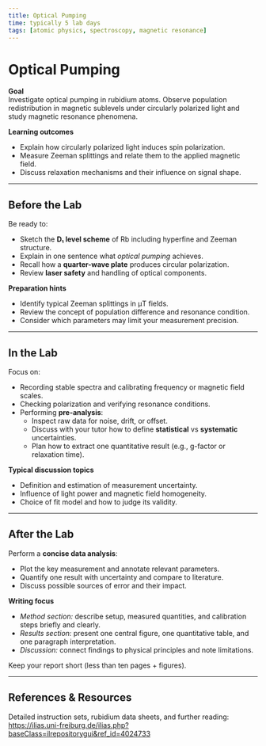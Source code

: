```yaml
---
title: Optical Pumping
time: typically 5 lab days
tags: [atomic physics, spectroscopy, magnetic resonance]
---
```


# Optical Pumping

**Goal**  
Investigate optical pumping in rubidium atoms. Observe population redistribution in magnetic sublevels under circularly polarized light and study magnetic resonance phenomena.

**Learning outcomes**
- Explain how circularly polarized light induces spin polarization.  
- Measure Zeeman splittings and relate them to the applied magnetic field.  
- Discuss relaxation mechanisms and their influence on signal shape.

---

## Before the Lab

Be ready to:
- Sketch the **D₁ level scheme** of Rb including hyperfine and Zeeman structure.  
- Explain in one sentence what *optical pumping* achieves.  
- Recall how a **quarter-wave plate** produces circular polarization.  
- Review **laser safety** and handling of optical components.

**Preparation hints**
- Identify typical Zeeman splittings in μT fields.  
- Review the concept of population difference and resonance condition.  
- Consider which parameters may limit your measurement precision.

---

## In the Lab

Focus on:
- Recording stable spectra and calibrating frequency or magnetic field scales.  
- Checking polarization and verifying resonance conditions.  
- Performing **pre-analysis**:  
  - Inspect raw data for noise, drift, or offset.  
  - Discuss with your tutor how to define **statistical** vs **systematic** uncertainties.  
  - Plan how to extract one quantitative result (e.g., g-factor or relaxation time).

**Typical discussion topics**
- Definition and estimation of measurement uncertainty.  
- Influence of light power and magnetic field homogeneity.  
- Choice of fit model and how to judge its validity.

---

## After the Lab

Perform a **concise data analysis**:
- Plot the key measurement and annotate relevant parameters.  
- Quantify one result with uncertainty and compare to literature.  
- Discuss possible sources of error and their impact.

**Writing focus**
- *Method section:* describe setup, measured quantities, and calibration steps briefly and clearly.  
- *Results section:* present one central figure, one quantitative table, and one paragraph interpretation.  
- *Discussion:* connect findings to physical principles and note limitations.

Keep your report short (less than ten pages + figures).

---

## References & Resources

Detailed instruction sets, rubidium data sheets, and further reading:
<https://ilias.uni-freiburg.de/ilias.php?baseClass=ilrepositorygui&ref_id=4024733>
